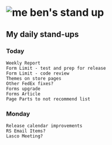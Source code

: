 # ![me](https://avatars2.githubusercontent.com/u/5232044?s=50&v=4) ben's stand up

## My daily stand-ups

### Today
   
    Weekly Report
    Form Limit - test and prep for release
    Form Limit - code review
    Themes on store pages
    Other FedEx fixes?
    Forms upgrade
    Forms Article
    Page Parts to not recommend list 
    
### Monday

    Release calendar improvements
    RS Email Items?
    Lasco Meeting?
